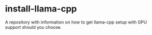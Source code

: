 # install-llama-cpp
A repository with information on how to get llama-cpp setup with GPU support should you choose.
